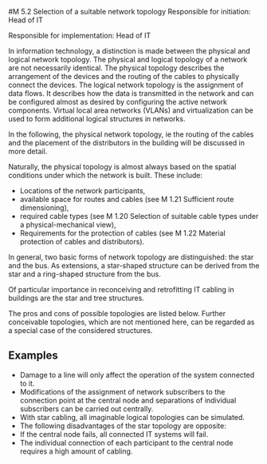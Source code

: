 #M 5.2 Selection of a suitable network topology
Responsible for initiation: Head of IT

Responsible for implementation: Head of IT

In information technology, a distinction is made between the physical and logical network topology. The physical and logical topology of a network are not necessarily identical. The physical topology describes the arrangement of the devices and the routing of the cables to physically connect the devices. The logical network topology is the assignment of data flows. It describes how the data is transmitted in the network and can be configured almost as desired by configuring the active network components. Virtual local area networks (VLANs) and virtualization can be used to form additional logical structures in networks.

In the following, the physical network topology, ie the routing of the cables and the placement of the distributors in the building will be discussed in more detail.

Naturally, the physical topology is almost always based on the spatial conditions under which the network is built. These include:

* Locations of the network participants,
* available space for routes and cables (see M 1.21 Sufficient route dimensioning),
* required cable types (see M 1.20 Selection of suitable cable types under a physical-mechanical view),
* Requirements for the protection of cables (see M 1.22 Material protection of cables and distributors).


In general, two basic forms of network topology are distinguished: the star and the bus. As extensions, a star-shaped structure can be derived from the star and a ring-shaped structure from the bus.

Of particular importance in reconceiving and retrofitting IT cabling in buildings are the star and tree structures.

The pros and cons of possible topologies are listed below. Further conceivable topologies, which are not mentioned here, can be regarded as a special case of the considered structures.



## Examples 
* Damage to a line will only affect the operation of the system connected to it.
* Modifications of the assignment of network subscribers to the connection point at the central node and separations of individual subscribers can be carried out centrally.
* With star cabling, all imaginable logical topologies can be simulated.
* The following disadvantages of the star topology are opposite:
* If the central node fails, all connected IT systems will fail.
* The individual connection of each participant to the central node requires a high amount of cabling.





